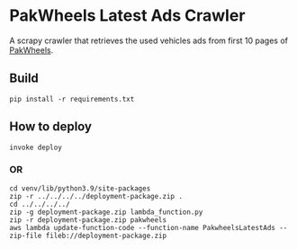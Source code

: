 # PakWheels Latest Ads Crawler

A scrapy crawler that retrieves the used vehicles ads from first 10 pages of [PakWheels](https://www.pakwheels.com).

## Build

```
pip install -r requirements.txt
```

## How to deploy

```
invoke deploy
```

### OR

```
cd venv/lib/python3.9/site-packages
zip -r ../../../../deployment-package.zip .
cd ../../../../
zip -g deployment-package.zip lambda_function.py
zip -r deployment-package.zip pakwheels
aws lambda update-function-code --function-name PakwheelsLatestAds --zip-file fileb://deployment-package.zip
```

